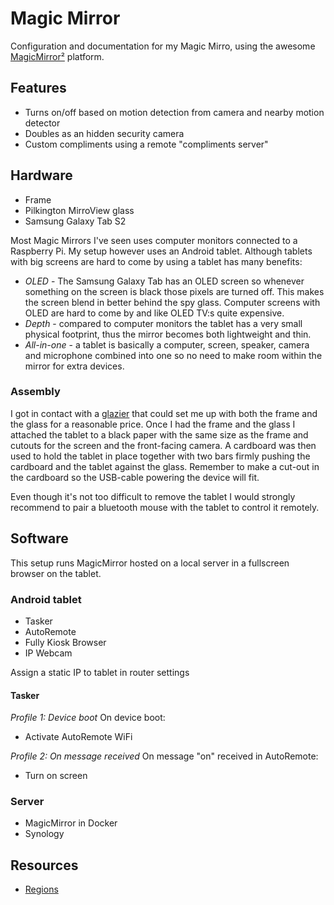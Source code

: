 # Magic Mirror

Configuration and documentation for my Magic Mirro, using the awesome [MagicMirror²](https://github.com/MichMich/MagicMirror) platform.

## Features

* Turns on/off based on motion detection from camera and nearby motion detector
* Doubles as an hidden security camera
* Custom compliments using a remote "compliments server"

## Hardware

* Frame
* Pilkington MirroView glass
* Samsung Galaxy Tab S2

Most Magic Mirrors I've seen uses computer monitors connected to a Raspberry Pi. My setup however uses an Android tablet. Although tablets with big screens are hard to come by using a tablet has many benefits:

- *OLED* - The Samsung Galaxy Tab has an OLED screen so whenever something on the screen is black those pixels are turned off. This makes the screen blend in better behind the spy glass. Computer screens with OLED are hard to come by and like OLED TV:s quite expensive.
- *Depth* - compared to computer monitors the tablet has a very small physical footprint, thus the mirror becomes both lightweight and thin.
- *All-in-one* - a tablet is basically a computer, screen, speaker, camera and microphone combined into one so no need to make room within the mirror for extra devices.

### Assembly

I got in contact with a [glazier](https://www.angbyglas.com/) that could set me up with both the frame and the glass for a reasonable price. Once I had the frame and the glass I attached the tablet to a black paper with the same size as the frame and cutouts for the screen and the front-facing camera. A cardboard was then used to hold the tablet in place together with two bars firmly pushing the cardboard and the tablet against the glass. Remember to make a cut-out in the cardboard so the USB-cable powering the device will fit. 

Even though it's not too difficult to remove the tablet I would strongly recommend to pair a bluetooth mouse with the tablet to control it remotely.

## Software

This setup runs MagicMirror hosted on a local server in a fullscreen browser on the tablet.

### Android tablet

* Tasker
* AutoRemote
* Fully Kiosk Browser
* IP Webcam

Assign a static IP to tablet in router settings

#### Tasker

*Profile 1: Device boot*
On device boot:
- Activate AutoRemote WiFi

*Profile 2: On message received*
On message "on" received in AutoRemote:
- Turn on screen

### Server

* MagicMirror in Docker
* Synology 




## Resources 

* [Regions](https://forum.magicmirror.builders/topic/286/regions/2)

